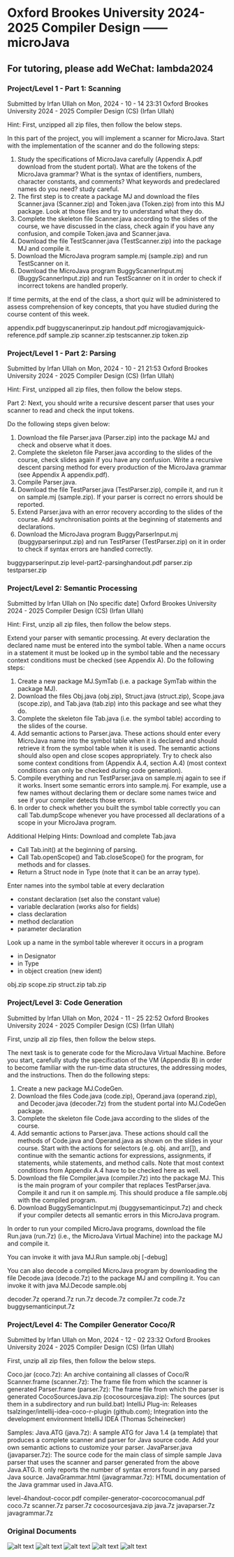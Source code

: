 # Oxford Brookes University 2024-2025 Compiler Design —— microJava

## For tutoring, please add WeChat: lambda2024

### Project/Level 1 - Part 1: Scanning
Submitted by Irfan Ullah on Mon, 2024 - 10 - 14 23:31
Oxford Brookes University 2024 - 2025 Compiler Design (CS) (Irfan Ullah)

Hint: First, unzipped all zip files, then follow the below steps.

In this part of the project, you will implement a scanner for MicroJava. Start with the implementation of the scanner and do the following steps:
1. Study the specifications of MicroJava carefully (Appendix A.pdf download from the student portal). What are the tokens of the MicroJava grammar? What is the syntax of identifiers, numbers, character constants, and comments? What keywords and predeclared names do you need? study careful.
2. The first step is to create a package MJ and download the files Scanner.java (Scanner.zip) and Token.java (Token.zip) from into this MJ package. Look at those files and try to understand what they do.
3. Complete the skeleton file Scanner.java according to the slides of the course, we have discussed in the class, check again if you have any confusion, and compile Token.java and Scanner.java.
4. Download the file TestScanner.java (TestScanner.zip) into the package MJ and compile it.
5. Download the MicroJava program sample.mj (sample.zip) and run TestScanner on it.
6. Download the MicroJava program BuggyScannerInput.mj (BuggyScannerInput.zip) and run TestScanner on it in order to check if incorrect tokens are handled properly.

If time permits, at the end of the class, a short quiz will be administered to assess comprehension of key concepts, that you have studied during the course content of this week.

appendix.pdf
buggyscanerinput.zip
handout.pdf
microgjavamjquick-reference.pdf
sample.zip
scanner.zip
testscanner.zip
token.zip

### Project/Level 1 - Part 2: Parsing
Submitted by Irfan Ullah on Mon, 2024 - 10 - 21 21:53
Oxford Brookes University 2024 - 2025 Compiler Design (CS) (Irfan Ullah)

Hint: First, unzipped all zip files, then follow the below steps.

Part 2: Next, you should write a recursive descent parser that uses your scanner to read and check the input tokens.

Do the following steps given below:
1. Download the file Parser.java (Parser.zip) into the package MJ and check and observe what it does.
2. Complete the skeleton file Parser.java according to the slides of the course, check slides again if you have any confusion. Write a recursive descent parsing method for every production of the MicroJava grammar (see Appendix A appendix.pdf).
3. Compile Parser.java.
4. Download the file TestParser.java (TestParser.zip), compile it, and run it on sample.mj (sample.zip). If your parser is correct no errors should be reported.
5. Extend Parser.java with an error recovery according to the slides of the course. Add synchronisation points at the beginning of statements and declarations.
6. Download the MicroJava program BuggyParserInput.mj (buggyparserinput.zip) and run TestParser (TestParser.zip) on it in order to check if syntax errors are handled correctly.

buggyparserinput.zip
level-part2-parsinghandout.pdf
parser.zip
testparser.zip

### Project/Level 2: Semantic Processing
Submitted by Irfan Ullah on [No specific date]
Oxford Brookes University 2024 - 2025 Compiler Design (CS) (Irfan Ullah)

Hint: First, unzip all zip files, then follow the below steps.

Extend your parser with semantic processing. At every declaration the declared name must be entered into the symbol table. When a name occurs in a statement it must be looked up in the symbol table and the necessary context conditions must be checked (see Appendix A). Do the following steps:
1. Create a new package MJ.SymTab (i.e. a package SymTab within the package MJ).
2. Download the files Obj.java (obj.zip), Struct.java (struct.zip), Scope.java (scope.zip), and Tab.java (tab.zip) into this package and see what they do.
3. Complete the skeleton file Tab.java (i.e. the symbol table) according to the slides of the course.
4. Add semantic actions to Parser.java. These actions should enter every MicroJava name into the symbol table when it is declared and should retrieve it from the symbol table when it is used. The semantic actions should also open and close scopes appropriately. Try to check also some context conditions from (Appendix A.4, section A.4) (most context conditions can only be checked during code generation).
5. Compile everything and run TestParser.java on sample.mj again to see if it works. Insert some semantic errors into sample.mj. For example, use a few names without declaring them or declare some names twice and see if your compiler detects those errors.
6. In order to check whether you built the symbol table correctly you can call Tab.dumpScope whenever you have processed all declarations of a scope in your MicroJava program.

Additional Helping Hints: Download and complete Tab.java
- Call Tab.init() at the beginning of parsing.
- Call Tab.openScope() and Tab.closeScope() for the program, for methods and for classes.
- Return a Struct node in Type (note that it can be an array type).

Enter names into the symbol table at every declaration
- constant declaration (set also the constant value)
- variable declaration (works also for fields)
- class declaration
- method declaration
- parameter declaration

Look up a name in the symbol table wherever it occurs in a program
- in Designator
- in Type
- in object creation (new ident)

obj.zip
scope.zip
struct.zip
tab.zip

### Project/Level 3: Code Generation
Submitted by Irfan Ullah on Mon, 2024 - 11 - 25 22:52
Oxford Brookes University 2024 - 2025 Compiler Design (CS) (Irfan Ullah)

First, unzip all zip files, then follow the below steps.

The next task is to generate code for the MicroJava Virtual Machine. Before you start, carefully study the specification of the VM (Appendix B) in order to become familiar with the run-time data structures, the addressing modes, and the instructions. Then do the following steps:
1. Create a new package MJ.CodeGen.
2. Download the files Code.java (code.zip), Operand.java (operand.zip), and Decoder.java (decoder.7z) from the student portal into MJ.CodeGen package.
3. Complete the skeleton file Code.java according to the slides of the course.
4. Add semantic actions to Parser.java. These actions should call the methods of Code.java and Operand.java as shown on the slides in your course. Start with the actions for selectors (e.g. obj. and arr[]), and continue with the semantic actions for expressions, assignments, if statements, while statements, and method calls. Note that most context conditions from Appendix A.4 have to be checked here as well.
5. Download the file Compiler.java (compiler.7z) into the package MJ. This is the main program of your compiler that replaces TestParser.java. Compile it and run it on sample.mj. This should produce a file sample.obj with the compiled program.
6. Download BuggySemanticInput.mj (buggysemanticinput.7z) and check if your compiler detects all semantic errors in this MicroJava program.

In order to run your compiled MicroJava programs, download the file Run.java (run.7z) (i.e., the MicroJava Virtual Machine) into the package MJ and compile it.

You can invoke it with
java MJ.Run sample.obj [-debug]

You can also decode a compiled MicroJava program by downloading the file Decode.java (decode.7z) to the package MJ and compiling it. You can invoke it with
java MJ.Decode sample.obj

decoder.7z
operand.7z
run.7z
decode.7z
compiler.7z
code.7z
buggysemanticinput.7z

### Project/Level 4: The Compiler Generator Coco/R
Submitted by Irfan Ullah on Mon, 2024 - 12 - 02 23:32
Oxford Brookes University 2024 - 2025 Compiler Design (CS) (Irfan Ullah)

First, unzip all zip files, then follow the below steps.

Coco.jar (coco.7z): An archive containing all classes of Coco/R
Scanner.frame (scanner.7z): The frame file from which the scanner is generated
Parser.frame (parser.7z): The frame file from which the parser is generated
CocoSourcesJava.zip (cocosourcesjava.zip): The sources (put them in a subdirectory and run build.bat)
IntelliJ Plug-in: Releases tsalzinger/intellij-idea-coco-r-plugin (github.com); Integration into the development environment IntelliJ IDEA (Thomas Scheinecker)

Samples:
Java.ATG (java.7z): A sample ATG for Java 1.4 (a template) that produces a complete scanner and parser for Java source code. Add your own semantic actions to customize your parser.
JavaParser.java (javaparser.7z): The source code for the main class of simple sample Java parser that uses the scanner and parser generated from the above Java.ATG. It only reports the number of syntax errors found in any parsed Java source.
JavaGrammar.html (javagrammar.7z): HTML documentation of the Java grammar used in Java.ATG.

level-4handout-cocor.pdf
compiler-generator-cocorcocomanual.pdf
coco.7z
scanner.7z
parser.7z
cocosourcesjava.zip
java.7z
javaparser.7z
javagrammar.7z


### Original Documents

![alt text](1.png) 
![alt text](2.png) 
![alt text](3.png) 
![alt text](4.png) 
![alt text](5.png)